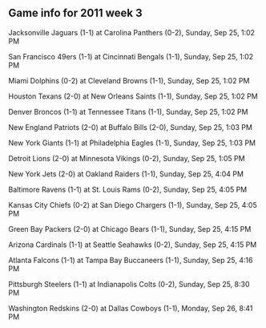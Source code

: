 ## Game info for 2011 week 3
Jacksonville Jaguars (1-1) at Carolina Panthers (0-2), Sunday, Sep 25, 1:02 PM

San Francisco 49ers (1-1) at Cincinnati Bengals (1-1), Sunday, Sep 25, 1:02 PM

Miami Dolphins (0-2) at Cleveland Browns (1-1), Sunday, Sep 25, 1:02 PM

Houston Texans (2-0) at New Orleans Saints (1-1), Sunday, Sep 25, 1:02 PM

Denver Broncos (1-1) at Tennessee Titans (1-1), Sunday, Sep 25, 1:02 PM

New England Patriots (2-0) at Buffalo Bills (2-0), Sunday, Sep 25, 1:03 PM

New York Giants (1-1) at Philadelphia Eagles (1-1), Sunday, Sep 25, 1:03 PM

Detroit Lions (2-0) at Minnesota Vikings (0-2), Sunday, Sep 25, 1:05 PM



New York Jets (2-0) at Oakland Raiders (1-1), Sunday, Sep 25, 4:04 PM

Baltimore Ravens (1-1) at St. Louis Rams (0-2), Sunday, Sep 25, 4:05 PM

Kansas City Chiefs (0-2) at San Diego Chargers (1-1), Sunday, Sep 25, 4:05 PM

Green Bay Packers (2-0) at Chicago Bears (1-1), Sunday, Sep 25, 4:15 PM

Arizona Cardinals (1-1) at Seattle Seahawks (0-2), Sunday, Sep 25, 4:15 PM

Atlanta Falcons (1-1) at Tampa Bay Buccaneers (1-1), Sunday, Sep 25, 4:16 PM



Pittsburgh Steelers (1-1) at Indianapolis Colts (0-2), Sunday, Sep 25, 8:30 PM



Washington Redskins (2-0) at Dallas Cowboys (1-1), Monday, Sep 26, 8:41 PM

